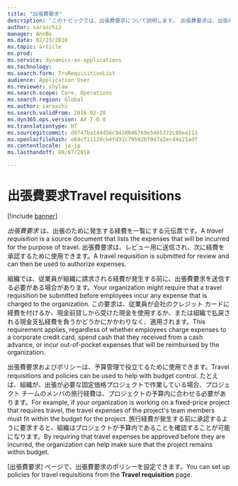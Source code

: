 ```yaml
---
title: "出張費要求"
description: "このトピックでは、出張費要求について説明します。 出張費要求は、出張のために発生する経費を文書化したものです。"
author: saraschi2
manager: AnnBe
ms.date: 02/23/2018
ms.topic: article
ms.prod: 
ms.service: dynamics-ax-applications
ms.technology: 
ms.search.form: TrvRequisitionList
audience: Application User
ms.reviewer: shylaw
ms.search.scope: Core, Operations
ms.search.region: Global
ms.author: saraschi
ms.search.validFrom: 2016-02-28
ms.dyn365.ops.version: AX 7.0.0
ms.translationtype: HT
ms.sourcegitcommit: d9747ba144d56c9410846769e5465372c89ea111
ms.openlocfilehash: e69cf1112dcb4fd31c79592bf0d7a2ecd4a21adf
ms.contentlocale: ja-jp
ms.lasthandoff: 08/07/2018

---
```


# <a name="travel-requisitions"></a><span data-ttu-id="ab08c-104">出張費要求</span><span class="sxs-lookup"><span data-stu-id="ab08c-104">Travel requisitions</span></span>

[!include [banner](../includes/banner.md)]

<span data-ttu-id="ab08c-105">*出張費要求* は、出張のために発生する経費を一覧にする元伝票です。</span><span class="sxs-lookup"><span data-stu-id="ab08c-105">A *travel requisition* is a source document that lists the expenses that will be incurred for the purpose of travel.</span></span> <span data-ttu-id="ab08c-106">出張費要求は、レビュー用に送信され、次に経費を承認するために使用できます。</span><span class="sxs-lookup"><span data-stu-id="ab08c-106">A travel requisition is submitted for review and can then be used to authorize expenses.</span></span>

<span data-ttu-id="ab08c-107">組織では、従業員が組織に請求される経費が発生する前に、出張費要求を送信する必要がある場合があります。</span><span class="sxs-lookup"><span data-stu-id="ab08c-107">Your organization might require that a travel requisition be submitted before employees incur any expense that is charged to the organization.</span></span> <span data-ttu-id="ab08c-108">この要求は、従業員が会社のクレジット カードに経費を付けるか、現金前貸しから受けた現金を使用するか、または組織で払戻される現金支払経費を負うかどうかにかかわりなく、適用されます。</span><span class="sxs-lookup"><span data-stu-id="ab08c-108">This requirement applies, regardless of whether employees charge expenses to a corporate credit card, spend cash that they received from a cash advance, or incur out-of-pocket expenses that will be reimbursed by the organization.</span></span>

<span data-ttu-id="ab08c-109">出張費要求およびポリシーは、予算管理で役立てるために使用できます。</span><span class="sxs-lookup"><span data-stu-id="ab08c-109">Travel requisitions and policies can be used to help with budget control.</span></span> <span data-ttu-id="ab08c-110">たとえば、組織が、出張が必要な固定価格プロジェクトで作業している場合、プロジェクト チームのメンバの旅行経費は、プロジェクトの予算内に合わせる必要があります。</span><span class="sxs-lookup"><span data-stu-id="ab08c-110">For example, if your organization is working on a fixed-price project that requires travel, the travel expenses of the project's team members must fit within the budget for the project.</span></span> <span data-ttu-id="ab08c-111">旅行経費が発生する前に承認するように要求すると、組織はプロジェクトが予算内であることを確認することが可能になります。</span><span class="sxs-lookup"><span data-stu-id="ab08c-111">By requiring that travel expenses be approved before they are incurred, the organization can help make sure that the project remains within budget.</span></span>

<span data-ttu-id="ab08c-112">[出張費要求] ぺージで、出張費要求のポリシーを設定できます。</span><span class="sxs-lookup"><span data-stu-id="ab08c-112">You can set up policies for travel requisitions from the **Travel requisition** page.</span></span>

